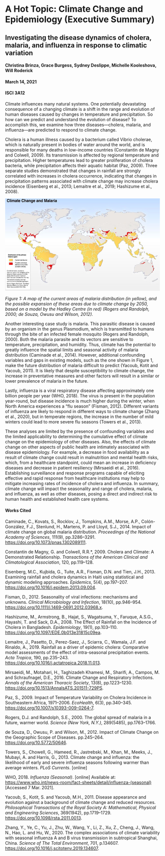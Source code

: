 # A Hot Topic: Climate Change and Epidemiology (Executive Summary)
## Investigating the disease dynamics of cholera, malaria, and influenza in response to climatic variation 
#### Christina Brinza, Grace Burgess, Sydney Deslippe, Michelle Kooleshova, Will Roderick
#### March 14, 2021
#### ISCI 3A12

Climate influences many natural systems. One potentially devastating consequence of a changing climate is a shift in the range and evolution of human diseases caused by changes in temperature and precipitation. So how can we predict and understand the evolution of disease? To accomplish this, we examine how three diseases—cholera, malaria, and influenza—are predicted to respond to climate change. 

Cholera is a human illness caused by a bacterium called Vibrio cholerae, which is naturally present in bodies of water around the world, and is responsible for many deaths in low-income countries (Constantin de Magny and Colwell, 2009). Its transmission is affected by regional temperature and precipitation. Higher temperatures lead to greater proliferation of cholera bacteria, while precipitation affects their aquatic habitat (Paz, 2009). Three separate studies demonstrated that changes in rainfall are strongly correlated with increases in cholera occurrence, indicating that changes in precipitation patterns associated with climate change may increase cholera incidence (Eisenberg et al., 2013; Lemaitre et al., 2019; Hashizume et al., 2008).

![Malaria map](https://github.com/cbrinz/images/blob/main/malariaspread.jpg)

*Figure 1: A map of the current areas of malaria distribution (in yellow), and the possible expansion of these areas due to climate change by 2050, based on a model by the Hadley Centre (in red) (Rogers and Randolph, 2000; de Souza, Owusu and Wilson, 2012).*


Another interesting case study is malaria. This parasitic disease is caused by an organism in the genus Plasmodium, which is transmitted to humans through the bite of an infected female mosquito (Rogers and Randolph, 2000). Both the malaria parasite and its vectors are sensitive to temperature, precipitation, and humidity. Thus, climate has the potential to greatly influence the spatial limits and seasonal activity of malaria distribution (Caminade et al., 2014). However, additional confounding variables and gaps in existing models, such as the one shown in Figure 1, make the future distribution of malaria difficult to predict (Yacoub, Kotit and Yacoub, 2011). It is likely that despite susceptibility to climate change, the increase in preventative measures and other factors will result in a similar or lower prevalence of malaria in the future.

Lastly, influenza is a viral respiratory disease affecting approximately one billion people per year (WHO, 2018). The virus is present in the population year-round, but disease incidence is much higher during the winter, when North America experiences a “flu season” (Fisman, 2012). Different variants of influenza are likely to respond in different ways to climate change (Zhang et al., 2020), but in temperate regions, the increase in the number of mild winters could lead to more severe flu seasons (Towers et al., 2013).

These analyses are limited by the presence of confounding variables and the limited applicability to determining the cumulative effect of climate change on the epidemiology of other diseases. Also, the effects of climate change on other aspects of public health are intimately associated with disease epidemiology. For example, a decrease in food availability as a result of climate change could result in malnutrition and mental health risks, which, from a healthcare standpoint, could mean an increase in deficiency diseases and decrease in patient resiliency (Mirsaeidi et al., 2016). Establishing surveillance and response programs capable of eliciting effective and rapid response from healthcare institutions may help to mitigate increasing rates of incidence of cholera and influenza. In summary, climate change will impact the seasonality and range of cholera, malaria, and influenza, as well as other diseases, posing a direct and indirect risk to human health and established health care systems.

#### Works Cited

Caminade, C., Kovats, S., Rocklov, J., Tompkins, A.M., Morse, A.P., Colón-González, F.J., Stenlund, H., Martens, P. and Lloyd, S.J., 2014. Impact of climate change on global malaria distribution. *Proceedings of the National Academy of Sciences*, 111(9), pp.3286–3291. https://doi.org/10.1073/pnas.1302089111.

Constantin de Magny, G. and Colwell, R.R.*, 2009. Cholera and Climate: A Demonstrated Relationship. *Transactions of the American Clinical and Climatological Association*, 120, pp.119–128.

Eisenberg, M.C., Kujbida, G., Tuite, A.R., Fisman, D.N. and Tien, J.H., 2013. Examining rainfall and cholera dynamics in Haiti using statistical and dynamic modeling approaches. *Epidemics*, 5(4), pp.197–207. https://doi.org/10.1016/j.epidem.2013.09.004.

Fisman, D., 2012. Seasonality of viral infections: mechanisms and unknowns. *Clinical Microbiology and Infection*, 18(10), pp.946–954. https://doi.org/10.1111/j.1469-0691.2012.03968.x.

Hashizume, M., Armstrong, B., Hajat, S., Wagatsuma, Y., Faruque, A.S.G., Hayashi, T. and Sack, D.A., 2008. The Effect of Rainfall on the Incidence of Cholera in Bangladesh. *Epidemiology*, 19(1), pp.103–110. https://doi.org/10.1097/EDE.0b013e31815c09ea.

Lemaitre, J., Pasetto, D., Perez-Saez, J., Sciarra, C., Wamala, J.F. and Rinaldo, A., 2019. Rainfall as a driver of epidemic cholera: Comparative model assessments of the effect of intra-seasonal precipitation events. *Acta Tropica*, 190, pp.235–243. https://doi.org/10.1016/j.actatropica.2018.11.013.

Mirsaeidi, M., Motahari, H., Taghizadeh Khamesi, M., Sharifi, A., Campos, M. and Schraufnagel, D.E., 2016. Climate Change and Respiratory Infections. *Annals of the American Thoracic Society*, 13(8), pp.1223–1230. https://doi.org/10.1513/AnnalsATS.201511-729PS.

Paz, S., 2009. Impact of Temperature Variability on Cholera Incidence in Southeastern Africa, 1971–2006. *EcoHealth*, 6(3), pp.340–345. https://doi.org/10.1007/s10393-009-0264-7.

Rogers, D.J. and Randolph, S.E., 2000. The global spread of malaria in a future, warmer world. *Science (New York, N.Y.)*, 289(5485), pp.1763–1766.

de Souza, D., Owusu, P. and Wilson, M., 2012. Impact of Climate Change on the Geographic Scope of Diseases. pp.245–264. https://doi.org/10.5772/50646.

Towers, S., Chowell, G., Hameed, R., Jastrebski, M., Khan, M., Meeks, J., Mubayi, A. and Harris, G., 2013. Climate change and influenza: the likelihood of early and severe influenza seasons following warmer than average winters. *PLoS Currents*. [online] 

WHO, 2018. *Influenza (Seasonal)*. [online] Available at: <https://www.who.int/news-room/fact-sheets/detail/influenza-(seasonal)> [Accessed 7 Mar. 2021].

Yacoub, S., Kotit, S. and Yacoub, M.H., 2011. Disease appearance and evolution against a background of climate change and reduced resources. *Philosophical Transactions of the Royal Society A: Mathematical, Physical and Engineering Sciences*, 369(1942), pp.1719–1729. https://doi.org/10.1098/rsta.2011.0013.

Zhang, Y., Ye, C., Yu, J., Zhu, W., Wang, Y., Li, Z., Xu, Z., Cheng, J., Wang, N., Hao, L. and Hu, W., 2020. The complex associations of climate variability with seasonal influenza A and B virus transmission in subtropical Shanghai, China. *Science of The Total Environment*, 701, p.134607. https://doi.org/10.1016/j.scitotenv.2019.134607.
